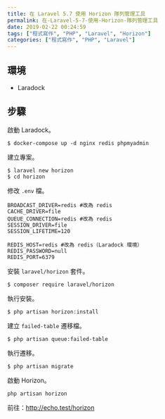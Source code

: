 ```yaml
---
title: 在 Laravel 5.7 使用 Horizon 隊列管理工具
permalink: 在-Laravel-5-7-使用-Horizon-隊列管理工具
date: 2019-02-22 00:24:59
tags: ["程式寫作", "PHP", "Laravel", "Horizon"]
categories: ["程式寫作", "PHP", "Laravel"]
---
```


## 環境
- Laradock

## 步驟
啟動 Laradock。
```
$ docker-compose up -d nginx redis phpmyadmin
```

建立專案。
```
$ laravel new horizon
$ cd horizon
```

修改 `.env` 檔。
```
BROADCAST_DRIVER=redis #改為 redis
CACHE_DRIVER=file
QUEUE_CONNECTION=redis #改為 redis
SESSION_DRIVER=file
SESSION_LIFETIME=120

REDIS_HOST=redis #改為 redis（Laradock 環境）
REDIS_PASSWORD=null
REDIS_PORT=6379
```

安裝 `laravel/horizon` 套件。
```
$ composer require laravel/horizon
```

執行安裝。
```
$ php artisan horizon:install
```

建立 `failed-table` 遷移檔。
```
$ php artisan queue:failed-table
```

執行遷移。
```
$ php artisan migrate
```

啟動 Horizon。
```
php artisan horizon
```

前往：http://echo.test/horizon
